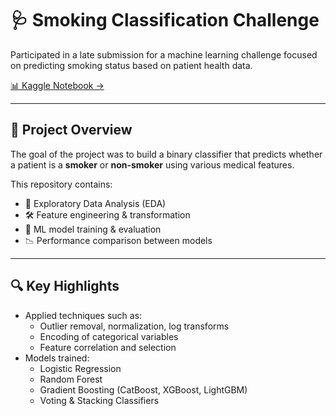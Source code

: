 # 🩺 Smoking Classification Challenge

Participated in a late submission for a machine learning challenge focused on predicting smoking status based on patient health data.

[📊 Kaggle Notebook →](https://www.kaggle.com/code/vesperalevtina/deep-analysis-and-model-s-research)

---

## 📌 Project Overview

The goal of the project was to build a binary classifier that predicts whether a patient is a **smoker** or **non-smoker** using various medical features.

This repository contains:

- 🧼 Exploratory Data Analysis (EDA)
- 🛠️ Feature engineering & transformation
- 🤖 ML model training & evaluation
- 📉 Performance comparison between models

---

## 🔍 Key Highlights

- Applied techniques such as:
  - Outlier removal, normalization, log transforms
  - Encoding of categorical variables
  - Feature correlation and selection
- Models trained:
  - Logistic Regression
  - Random Forest
  - Gradient Boosting (CatBoost, XGBoost, LightGBM)
  - Voting & Stacking Classifiers
